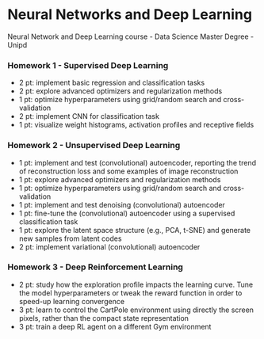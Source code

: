 # Neural Networks and Deep Learning
Neural Network and Deep Learning course - Data Science Master Degree - Unipd

### Homework 1 - Supervised Deep Learning
  - 2 pt: implement basic regression and classification tasks
  - 2 pt: explore advanced optimizers and regularization methods
  - 1 pt: optimize hyperparameters using grid/random search and cross-validation
  - 2 pt: implement CNN for classification task
  - 1 pt: visualize weight histograms, activation profiles and receptive fields

### Homework 2 - Unsupervised Deep Learning
  - 1 pt: implement and test (convolutional) autoencoder, reporting the trend of reconstruction loss and some examples of image reconstruction
  - 1 pt: explore advanced optimizers and regularization methods
  - 1 pt: optimize hyperparameters using grid/random search and cross-validation
  - 1 pt: implement and test denoising (convolutional) autoencoder
  - 1 pt: fine-tune the (convolutional) autoencoder using a supervised classification task
  - 1 pt: explore the latent space structure (e.g., PCA, t-SNE) and generate new samples from latent codes
  - 2 pt: implement variational (convolutional) autoencoder
  
### Homework 3 - Deep Reinforcement Learning
  - 2 pt: study how the exploration profile impacts the learning curve. Tune the model hyperparameters or tweak the reward function in order to speed-up learning convergence
  - 3 pt: learn to control the CartPole environment using directly the screen pixels, rather than the compact state representation 
  - 3 pt: train a deep RL agent on a different Gym environment
